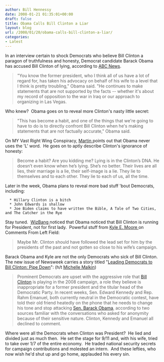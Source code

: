 ```yaml
---
author: Bill Hennessy
date: 2008-01-21 01:35:01+00:00
draft: false
title: Obama Calls Bill Clinton a Liar
layout: blog
url: /2008/01/20/obama-calls-bill-clinton-a-liar/
categories:
- Latest
---
```


In an interview certain to shock Democrats who believe Bill Clinton a paragon of truthfulness and honesty, Democrat candidate Barack Obama has accused Bill Clinton of lying, according to [ABC News](https://abcnews.go.com/GMA/story?id=4162996&page=1).


> "You know the former president, who I think all of us have a lot of regard for, has taken his advocacy on behalf of his wife to a level that I think is pretty troubling," Obama said. "He continues to make statements that are not supported by the facts -- whether it's about my record of opposition to the war in Iraq or our approach to organizing in Las Vegas.


Who knew?  Obama goes on to reveal more Clinton's nasty little secret:


> "This has become a habit, and one of the things that we're going to have to do is to directly confront Bill Clinton when he's making statements that are not factually accurate," Obama said.


On MY Vast Right Wing Conspiracy, [Martin ](https://bamapachyderm.com/archives/2008/01/20/their-race-is-more-fun-than-ours/)points out that Obama never uses the 'L' word.  He goes on to aptly describe Clinton's ignorance of honesty:


> Become a habit? Are you kidding me? Lying is in the Clinton’s DNA. He doesn’t even know when he’s lying. She’s no better. Their lives are all lies, their marriage is a lie, their self-image is a lie. They lie to themselves and to each other. They lie to each of us, all the time.


Later in the week, Obama plans to reveal more bad stuff 'bout Democrats, including:



	  * Hillary Clinton is a bitch
	  * John Edwards is shallow
	  * Joe Biden claims to have written the Bible, A Tale of Two Cities, and The Catcher in the Rye

Stay tuned.  [WizBang ](https://wizbangblog.com/content/2008/01/20/barack-obama-finally-acknowledges-what-republicans-have-always-known-about-the-clintons.php)noticed that Obama noticed that Bill Clinton is running for President, not for first lady.  Powerful stuff from [Kyle E. Moore ](https://commentsfromleftfield.com/2008/01/bill-clinton-go-the-fuck-home)on Comments From Left Field:


> Maybe Mr. Clinton should have followed the lead set for him by the presidents of the past and not gotten so close to his wife’s campaign.


Barack Obama and Kyle are not the only Democrats who sick of Bill Clinton.  The new issue of Newsweek carries a story titled "[Leading Democrats to Bill Clinton: Pipe Down](https://www.newsweek.com/id/96385)": (h/t [Michelle Malkin](https://michellemalkin.com/2008/01/19/dems-to-bill-clinton-shut-up/))


> Prominent Democrats are upset with the aggressive role that [Bill Clinton](https://www.newsweek.com/related.aspx?subject=Bill+Clinton) is playing in the 2008 campaign, a role they believe is inappropriate for a former president and the titular head of the Democratic Party. In recent weeks, Sen. Edward Kennedy and Rep. Rahm Emanuel, both currently neutral in the Democratic contest, have told their old friend heatedly on the phone that he needs to change his tone and stop attacking [Sen. Barack Obama](https://www.newsweek.com/related.aspx?subject=Barack+Obama), according to two sources familiar with the conversations who asked for anonymity because of their sensitive nature. Clinton, Kennedy and Emanuel all declined to comment.


Where were all the Democrats when Clinton was President?  He lied and divided just as much then.  He set the stage for 9/11 and, with his wife, tried to take over 1/7 of the entire economy.  He traded national security secrets for campaign contributions and molested an intern.  And these lefties, who now wish he'd shut up and go home, applauded his every sin. 
